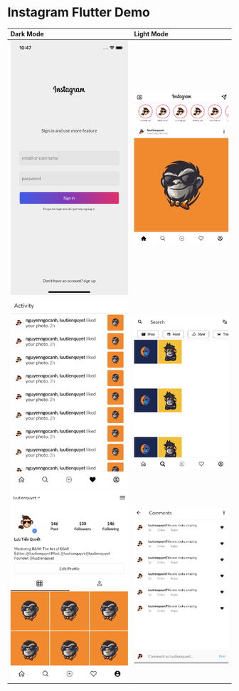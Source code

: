 # Instagram Flutter Demo
|Dark Mode | Light Mode |
|:----|:----|
|![](./demo/login_page.png)|![](./demo/home_page.png)|
|![](./demo/activity_page.png)|![](./demo/search_page.png)|
|![](./demo/account_page.png)|![](./demo/comment_page.png)|





